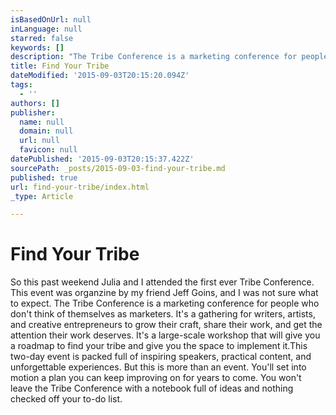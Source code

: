 ```yaml
---
isBasedOnUrl: null
inLanguage: null
starred: false
keywords: []
description: "The Tribe Conference is a marketing conference for people who don't think of themselves as marketers."
title: Find Your Tribe
dateModified: '2015-09-03T20:15:20.094Z'
tags:
  - ''
authors: []
publisher:
  name: null
  domain: null
  url: null
  favicon: null
datePublished: '2015-09-03T20:15:37.422Z'
sourcePath: _posts/2015-09-03-find-your-tribe.md
published: true
url: find-your-tribe/index.html
_type: Article

---
```

# Find Your Tribe

So this past weekend Julia and I attended the first ever Tribe Conference. This event was organzine by my friend Jeff Goins, and I was not sure what to expect.
The Tribe Conference is a marketing conference for people who don't think of themselves as marketers. It's a gathering for writers, artists, and creative entrepreneurs to grow their craft, share their work, and get the attention their work deserves. 
It's a large-scale workshop that will give you a roadmap to find your tribe and give you the space to implement it.This two-day event is packed full of inspiring speakers, practical content, and unforgettable experiences. But this is more than an event.
You'll set into motion a plan you can keep improving on for years to come. You won't leave the Tribe Conference with a notebook full of ideas and nothing checked off your to-do list.